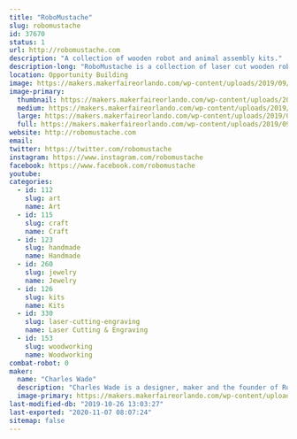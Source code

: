 ```yaml
---
title: "RoboMustache"
slug: robomustache
id: 37670
status: 1
url: http://robomustache.com
description: "A collection of wooden robot and animal assembly kits."
description-long: "RoboMustache is a collection of laser cut wooden robot and animal assembly kits, accessories and more."
location: Opportunity Building
image: https://makers.makerfaireorlando.com/wp-content/uploads/2019/09/wade-2-1-1024x682.jpg
image-primary:
  thumbnail: https://makers.makerfaireorlando.com/wp-content/uploads/2019/09/wade-2-1-150x150.jpg
  medium: https://makers.makerfaireorlando.com/wp-content/uploads/2019/09/wade-2-1-300x200.jpg
  large: https://makers.makerfaireorlando.com/wp-content/uploads/2019/09/wade-2-1-1024x682.jpg
  full: https://makers.makerfaireorlando.com/wp-content/uploads/2019/09/wade-2-1.jpg
website: http://robomustache.com
email: 
twitter: https://twitter.com/robomustache
instagram: https://www.instagram.com/robomustache
facebook: https://www.facebook.com/robomustache
youtube: 
categories:
  - id: 112
    slug: art
    name: Art
  - id: 115
    slug: craft
    name: Craft
  - id: 123
    slug: handmade
    name: Handmade
  - id: 260
    slug: jewelry
    name: Jewelry
  - id: 126
    slug: kits
    name: Kits
  - id: 330
    slug: laser-cutting-engraving
    name: Laser Cutting & Engraving
  - id: 153
    slug: woodworking
    name: Woodworking
combat-robot: 0
maker:
  name: "Charles Wade"
  description: "Charles Wade is a designer, maker and the founder of RoboMustache. "
  image-primary: https://makers.makerfaireorlando.com/wp-content/uploads/2015/06/20150612_112453-SQUARE-1024x1024.jpg
last-modified-db: "2019-10-26 13:03:27"
last-exported: "2020-11-07 08:07:24"
sitemap: false
---
```

